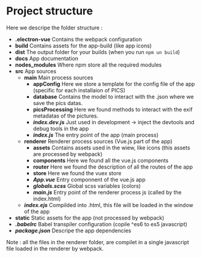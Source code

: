 # Project structure

Here we descripe the folder structure :

- **.electron-vue** Contains the webpack configuration
- **build** Contains assets for the app-build (like app icons)
- **dist** The output folder for your builds (when you run `npm un build`)
- **docs** App documentation
- **nodes_modules** Where npm store all the required modules
- **src** App sources
  - **main** Main process sources
    - **appConfig** Here we store a template for the config file of the app (specific for each installaion of PICS)
    - **database** Contains the model to interact with the .json where we save the pics datas.
    - **picsProcessing** Here we found methods to interact with the exif metadatas of the pictures.
    - ***index.dev.js*** Just used in development -> inject the devtools and debug tools in the app
    - ***index.js*** The entry point of the app (main process)
  - **renderer** Renderer process sources (Vue.js part of the app)
    - **assets** Contains assets used in the wiew, like icons (this assets are processed by webpack)
    - **components** Here we found all the vue.js components
    - **router** Here we found the description of all the routes of the app
    - **store** Here we found the vuex store
    - ***App.vue*** Entry componnent of the vue.js app
    - ***globals.scss*** Global scss variables (colors)
    - ***main.js*** Entry point of the renderer process js (called by the index.html)
  - ***index.ejs*** Compilded into .html, this file will be loaded in the window of the app
- **static** Static assets for the app (not processed by webpack)
- ***.babelrc*** Babel transpiler configuration (copile ^es6 to es5 javascript)
- ***package.json*** Descripe the app dependencies

Note : all the files in the renderer folder, are compilet in a single javascript file loaded in the renderer by webpack.